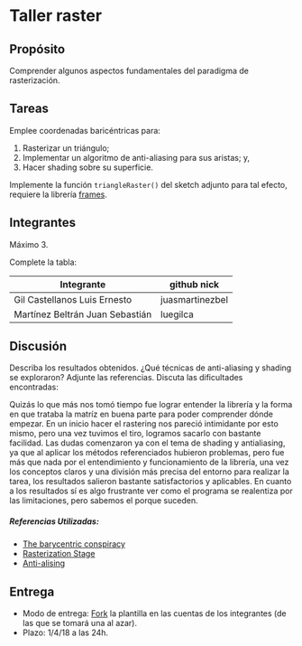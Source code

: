 # Taller raster

## Propósito

Comprender algunos aspectos fundamentales del paradigma de rasterización.

## Tareas

Emplee coordenadas baricéntricas para:

1. Rasterizar un triángulo;
2. Implementar un algoritmo de anti-aliasing para sus aristas; y,
3. Hacer shading sobre su superficie.

Implemente la función ```triangleRaster()``` del sketch adjunto para tal efecto, requiere la librería [frames](https://github.com/VisualComputing/framesjs/releases).

## Integrantes

Máximo 3.

Complete la tabla:

| Integrante | github nick |
|------------|-------------|
|       Gil Castellanos Luis Ernesto     |    juasmartinezbel         |
|       Martínez Beltrán Juan Sebastián     |  luegilca          |

## Discusión

Describa los resultados obtenidos. ¿Qué técnicas de anti-aliasing y shading se exploraron? Adjunte las referencias. Discuta las dificultades encontradas:

Quizás lo que más nos tomó tiempo fue lograr entender la librería y la forma en que trataba la matríz en buena parte para poder comprender dónde empezar.
En un inicio hacer el rastering nos pareció intimidante por esto mismo, pero una vez tuvimos el tiro, logramos sacarlo con bastante facilidad.
Las dudas comenzaron ya con el tema de shading y antialiasing, ya que al aplicar los métodos referenciados hubieron problemas, pero fue más que nada por el entendimiento y funcionamiento de la librería, una vez los conceptos claros y una división más precisa del entorno para realizar la tarea, los resultados salieron bastante satisfactorios y aplicables.
En cuanto a los resultados sí es algo frustrante ver como el programa se realentiza por las limitaciones, pero sabemos el porque suceden.
##### Referencias Utilizadas:
* [The barycentric conspiracy](https://fgiesen.wordpress.com/2013/02/06/the-barycentric-conspirac/)
* [Rasterization Stage](https://www.scratchapixel.com/lessons/3d-basic-rendering/rasterization-practical-implementation/rasterization-stage)
* [Anti-alising](https://www.scratchapixel.com/lessons/3d-basic-rendering/rasterization-practical-implementation/rasterization-practical-implementation)

## Entrega

* Modo de entrega: [Fork](https://help.github.com/articles/fork-a-repo/) la plantilla en las cuentas de los integrantes (de las que se tomará una al azar).
* Plazo: 1/4/18 a las 24h.
